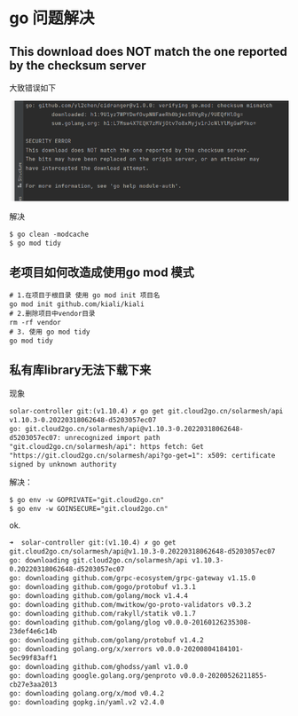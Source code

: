 # go 问题解决

## This download does NOT match the one reported by the checksum server

大致错误如下

![go-checksum](../images/go-checksum.png)

解决
```shell
$ go clean -modcache
$ go mod tidy
```

## 老项目如何改造成使用go mod 模式

```shell
# 1.在项目于根目录 使用 go mod init 项目名
go mod init github.com/kiali/kiali
# 2.删除项目中vendor目录
rm -rf vendor
# 3. 使用 go mod tidy
go mod tidy
```

## 私有库library无法下载下来
现象
```shell
solar-controller git:(v1.10.4) ✗ go get git.cloud2go.cn/solarmesh/api v1.10.3-0.20220318062648-d5203057ec07
go: git.cloud2go.cn/solarmesh/api@v1.10.3-0.20220318062648-d5203057ec07: unrecognized import path "git.cloud2go.cn/solarmesh/api": https fetch: Get "https://git.cloud2go.cn/solarmesh/api?go-get=1": x509: certificate signed by unknown authority
```
解决：
```shell
$ go env -w GOPRIVATE="git.cloud2go.cn"
$ go env -w GOINSECURE="git.cloud2go.cn"
```

ok.
```shell
➜  solar-controller git:(v1.10.4) ✗ go get git.cloud2go.cn/solarmesh/api@v1.10.3-0.20220318062648-d5203057ec07 
go: downloading git.cloud2go.cn/solarmesh/api v1.10.3-0.20220318062648-d5203057ec07
go: downloading github.com/grpc-ecosystem/grpc-gateway v1.15.0
go: downloading github.com/gogo/protobuf v1.3.1
go: downloading github.com/golang/mock v1.4.4
go: downloading github.com/mwitkow/go-proto-validators v0.3.2
go: downloading github.com/rakyll/statik v0.1.7
go: downloading github.com/golang/glog v0.0.0-20160126235308-23def4e6c14b
go: downloading github.com/golang/protobuf v1.4.2
go: downloading golang.org/x/xerrors v0.0.0-20200804184101-5ec99f83aff1
go: downloading github.com/ghodss/yaml v1.0.0
go: downloading google.golang.org/genproto v0.0.0-20200526211855-cb27e3aa2013
go: downloading golang.org/x/mod v0.4.2
go: downloading gopkg.in/yaml.v2 v2.4.0
```


